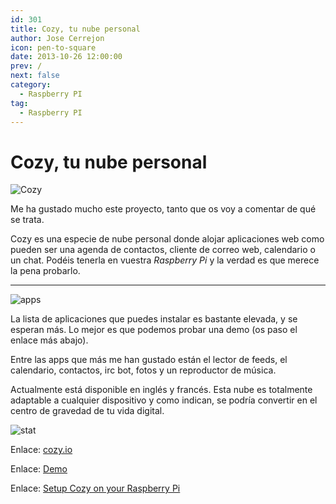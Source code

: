 ```yaml
---
id: 301
title: Cozy, tu nube personal
author: Jose Cerrejon
icon: pen-to-square
date: 2013-10-26 12:00:00
prev: /
next: false
category:
  - Raspberry PI
tag:
  - Raspberry PI
---
```


# Cozy, tu nube personal

![Cozy](/images/2013/10/cozy.jpg)

Me ha gustado mucho este proyecto, tanto que os voy a comentar de qué se trata.

Cozy es una especie de nube personal donde alojar aplicaciones web como pueden ser una agenda de contactos, cliente de correo web, calendario o un chat. Podéis tenerla en vuestra *Raspberry Pi* y la verdad es que merece la pena probarlo.

- - -
![apps](/images/2013/10/cozy_apps.jpg)

La lista de aplicaciones que puedes instalar es bastante elevada, y se esperan más. Lo mejor es que podemos probar una demo (os paso el enlace más abajo).

Entre las apps que más me han gustado están el lector de feeds, el calendario, contactos, irc bot, fotos y un reproductor de música.

Actualmente está disponible en inglés y francés. Esta nube es totalmente adaptable a cualquier dispositivo y como indican, se podría convertir en el centro de gravedad de tu vida digital. 

![stat](/images/2013/10/cozy_stats.jpg)

Enlace: [cozy.io](http://cozy.io)

Enlace: [Demo](https://demo.cozycloud.cc/#home)

Enlace: [Setup Cozy on your Raspberry Pi](http://cozy.io/host/raspberry.html)